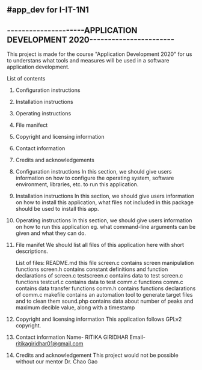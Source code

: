 #app_dev for I-IT-1N1
------------------------------------------------------------------------
---------------------APPLICATION DEVELOPMENT 2020-----------------------
------------------------------------------------------------------------

This project is made for the course "Application Development 2020" for us to
understans what tools and measures will be used in a software application
development.

List of contents
1. Configuration instructions
2. Installation instructions
3. Operating instructions
4. File manifect
5. Copyright and licensing information
6. Contact information
7. Credits and acknowledgements

1. Configuration instructions
	In this section, we should give users information on how to configure
	the operating system, software environment, libraries, etc. to run
	this application.

2. Installation instructions
	In this section, we should give users information on how to install this
	application, what files not included in this package should be used to 
	install this app.

3. Operating instructions
	In this section, we should give users information on how to run this 
	application eg. what command-line arguments can be given and what they
	can do.

4. File manifet
	We should list all files of this application here with short descriptions.

	List of files:
	README.md		this file
	screen.c		contains screen manipulation functions
	screen.h		contains constant definitions and function declarations
						of screen.c
	testscreen.c	contains data to test screen.c functions
	testcurl.c		contains data to test comm.c functions
	comm.c			contains data transfer functions
	comm.h			contains functions declarations of comm.c
	makefile		contains an automation tool to generate target files and
						to clean them
	sound.php		contains data about number of peaks and maximum decible
						value, along with a timestamp

5. Copyright and licensing information
	This application follows GPLv2 copyright.

6. Contact information
	Name- RITIKA GIRIDHAR
	Email- ritikagiridhar01@gmail.com

7. Credits and acknowledgement
	This project would not be possible without our mentor Dr. Chao Gao 
